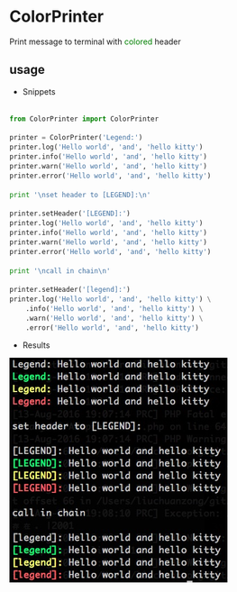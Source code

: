 # ColorPrinter
Print message to terminal with <span style="color:green;">colored</span> header

## usage
- Snippets

```python

from ColorPrinter import ColorPrinter

printer = ColorPrinter('Legend:')
printer.log('Hello world', 'and', 'hello kitty')
printer.info('Hello world', 'and', 'hello kitty')
printer.warn('Hello world', 'and', 'hello kitty')
printer.error('Hello world', 'and', 'hello kitty')

print '\nset header to [LEGEND]:\n'

printer.setHeader('[LEGEND]:')
printer.log('Hello world', 'and', 'hello kitty')
printer.info('Hello world', 'and', 'hello kitty')
printer.warn('Hello world', 'and', 'hello kitty')
printer.error('Hello world', 'and', 'hello kitty')

print '\ncall in chain\n'

printer.setHeader('[legend]:')
printer.log('Hello world', 'and', 'hello kitty') \
    .info('Hello world', 'and', 'hello kitty') \
    .warn('Hello world', 'and', 'hello kitty') \
    .error('Hello world', 'and', 'hello kitty')

```

- Results

![usage](./usage.png)
